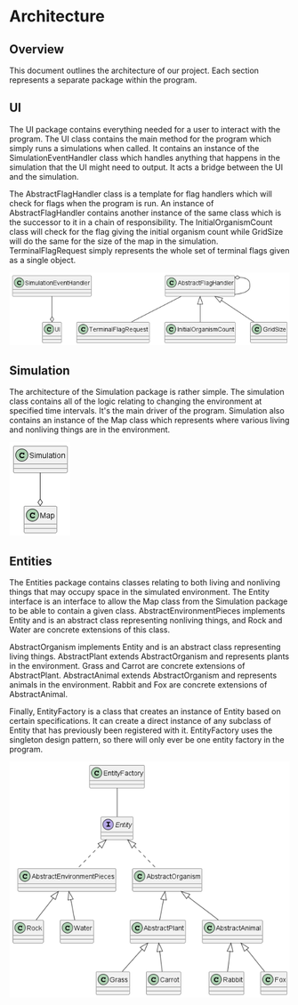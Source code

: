 # Architecture

## Overview

This document outlines the architecture of our project. Each section represents a separate package within the program.

## UI

The UI package contains everything needed for a user to interact with the program. The UI class contains the main method for the program which simply runs a simulations when called. It contains an instance of the SimulationEventHandler class which handles anything that happens in the simulation that the UI might need to output. It acts a bridge between the UI and the simulation.

The AbstractFlagHandler class is a template for flag handlers which will check for flags when the program is run. An instance of AbstractFlagHandler contains another instance of the same class which is the successor to it in a chain of responsibility. The InitialOrganismCount class will check for the flag giving the initial organism count while GridSize will do the same for the size of the map in the simulation. TerminalFlagRequest simply represents the whole set of terminal flags given as a single object.

![UI](./UMLdiagrams/UI.png)

## Simulation

The architecture of the Simulation package is rather simple. The simulation class contains all of the logic relating to changing the environment at specified time intervals. It's the main driver of the program. Simulation also contains an instance of the Map class which represents where various living and nonliving things are in the environment.

![Simulation](./UMLdiagrams/Simulation.png)

## Entities

The Entities package contains classes relating to both living and nonliving things that may occupy space in the simulated environment. The Entity interface is an interface to allow the Map class from the Simulation package to be able to contain a given class. AbstractEnvironmentPieces implements Entity and is an abstract class representing nonliving things, and Rock and Water are concrete extensions of this class.

AbstractOrganism implements Entity and is an abstract class representing living things. AbstractPlant extends AbstractOrganism and represents plants in the environment. Grass and Carrot are concrete extensions of AbstractPlant. AbstractAnimal extends AbstractOrganism and represents animals in the environment. Rabbit and Fox are concrete extensions of AbstractAnimal.

Finally, EntityFactory is a class that creates an instance of Entity based on certain specifications. It can create a direct instance of any subclass of Entity that has previously been registered with it. EntityFactory uses the singleton design pattern, so there will only ever be one entity factory in the program.

![Entities](./UMLdiagrams/Entities.png)

